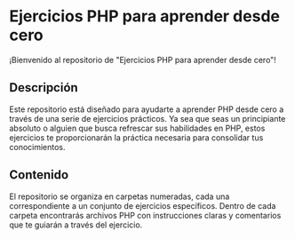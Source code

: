 <h1>Ejercicios PHP para aprender desde cero</h1>
¡Bienvenido al repositorio de "Ejercicios PHP para aprender desde cero"!

<h2>Descripción</h2>
Este repositorio está diseñado para ayudarte a aprender PHP desde cero a través de una serie de ejercicios prácticos. Ya sea que seas un principiante absoluto o alguien que busca refrescar sus habilidades en PHP, estos ejercicios te proporcionarán la práctica necesaria para consolidar tus conocimientos.

<h2>Contenido</h2>
El repositorio se organiza en carpetas numeradas, cada una correspondiente a un conjunto de ejercicios específicos. Dentro de cada carpeta encontrarás archivos PHP con instrucciones claras y comentarios que te guiarán a través del ejercicio.
